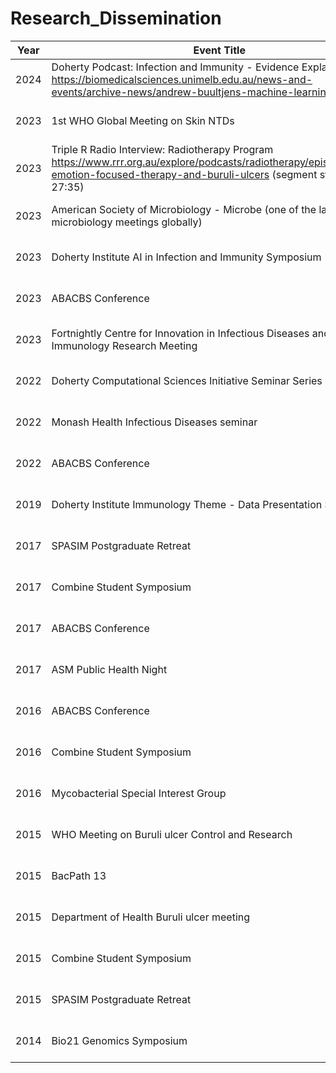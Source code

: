 # Research_Dissemination



| Year | Event Title                                               | Role                 |  Location             |
|------|-----------------------------------------------------------|----------------------|-----------------------|
| 2024 | Doherty Podcast: Infection and Immunity - Evidence Explained<br> https://biomedicalsciences.unimelb.edu.au/news-and-events/archive-news/andrew-buultjens-machine-learning | 🟢 **Invited interview**   | National:<br>Melbourne, Australia|
| 2023 | 1st WHO Global Meeting on Skin NTDs                       | Oral presentation    | International:<br>Geneva, Switzerland  |
| 2023 | Triple R Radio Interview: Radiotherapy Program <br>https://www.rrr.org.au/explore/podcasts/radiotherapy/episodes/6675-emotion-focused-therapy-and-buruli-ulcers (segment starts at 27:35)| 🟢 **Invited interview**    | National:<br>Melbourne, Australia |
| 2023 | American Society of Microbiology - Microbe (one of the largest microbiology meetings globally) | Oral presentation    | International:<br>Houston, TX, USA     |
| 2023 | Doherty Institute AI in Infection and Immunity Symposium | 🟢 **Invited presentation** | National:<br>Melbourne, Australia |
| 2023 | ABACBS Conference                                         | Poster               | National:<br>Brisbane, Australia  |
| 2023 | Fortnightly Centre for Innovation in Infectious Diseases and Immunology Research Meeting | Invited presentation | National:<br>Geelong, Australia   |
| 2022 | Doherty Computational Sciences Initiative Seminar Series  | 🟢 **Invited presentation** | National:<br>Melbourne, Australia |
| 2022 | Monash Health Infectious Diseases seminar                 | 🟢 **Invited presentation** | National:<br>Melbourne, Australia |
| 2022 | ABACBS Conference                                         | Poster               | National:<br>Melbourne, Australia |
| 2019 | Doherty Institute Immunology Theme - Data Presentation Series | 🟢 **Invited presentation** | National:<br>Melbourne, Australia |
| 2017 | SPASIM Postgraduate Retreat                               | Oral presentation    | National:<br>Lancefield, Australia |
| 2017 | Combine Student Symposium                                 | Oral presentation    | National:<br>Adelaide, Australia  |
| 2017 | ABACBS Conference                                         | Poster               | National:<br>Adelaide, Australia  |
| 2017 | ASM Public Health Night                                   | 🟢 **Invited presentation** | National:<br>Melbourne, Australia |
| 2016 | ABACBS Conference                                         | Oral presentation    | National:<br>Brisbane, Australia  |
| 2016 | Combine Student Symposium                                 | Poster               | National:<br>Brisbane, Australia  |
| 2016 | Mycobacterial Special Interest Group                      | 🟢 **Invited presentation** | National:<br>Melbourne, Australia |
| 2015 | WHO Meeting on Buruli ulcer Control and Research          | Oral presentation    | International:<br>Geneva, Switzerland  |
| 2015 | BacPath 13                                                | Poster               | National:<br>San Remo, Australia  |
| 2015 | Department of Health Buruli ulcer meeting                 | 🟢 **Invited presentation** | National:<br>Melbourne, Australia |
| 2015 | Combine Student Symposium                                 | Poster               | National:<br>Sydney, Australia    |
| 2015 | SPASIM Postgraduate Retreat                               | Oral presentation    | National:<br>Lancefield, Australia |
| 2014 | Bio21 Genomics Symposium                                  | Oral presentation    | National:<br>Melbourne, Australia |

